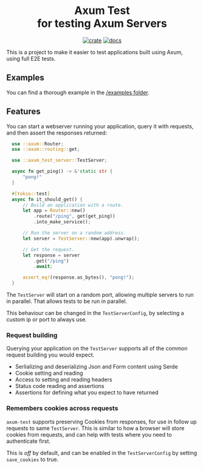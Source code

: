 <div align="center">
  <h1>
    Axum Test<br>
    for testing Axum Servers
  </h1>

  [![crate](https://img.shields.io/crates/v/axum-test.svg)](https://crates.io/crates/axum-test)
  [![docs](https://docs.rs/axum-test/badge.svg)](https://docs.rs/axum-test)
</div>

This is a project to make it easier to test applications built using Axum,
using full E2E tests.

## Examples

You can find a thorough example in the [/examples folder](/examples/example-todo/).

## Features

You can start a webserver running your application, query it with requests,
and then assert the responses returned:

```rust
  use ::axum::Router;
  use ::axum::routing::get;

  use ::axum_test_server::TestServer;

  async fn get_ping() -> &'static str {
      "pong!"
  }

  #[tokio::test]
  async fn it_should_get() {
      // Build an application with a route.
      let app = Router::new()
          .route("/ping", get(get_ping))
          .into_make_service();

      // Run the server on a random address.
      let server = TestServer::new(app).unwrap();

      // Get the request.
      let response = server
          .get("/ping")
          .await;

      assert_eq!(response.as_bytes(), "pong!");
  }
```

The `TestServer` will start on a random port, allowing multiple servers to run in parallel.
That allows tests to be run in parallel.

This behaviour can be changed in the `TestServerConfig`, by selecting a custom ip or port to always use.

### Request building

Querying your application on the `TestServer` supports all of the common request building you would expect.

 - Serlializing and deserializing Json and Form content using Serde
 - Cookie setting and reading
 - Access to setting and reading headers
 - Status code reading and assertions
 - Assertions for defining what you expect to have returned

### Remembers cookies across requests

`axum-test` supports preserving Cookies from responses,
for use in follow up requests to same `TestServer`.
This is similar to how a browser will store cookies from requests,
and can help with tests where you need to authenticate first.

This is _off_ by default, and can be enabled in the `TestServerConfig` by setting `save_cookies` to true.
